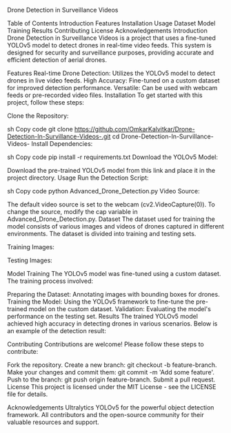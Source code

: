 Drone Detection in Surveillance Videos

Table of Contents
Introduction
Features
Installation
Usage
Dataset
Model Training
Results
Contributing
License
Acknowledgements
Introduction
Drone Detection in Surveillance Videos is a project that uses a fine-tuned YOLOv5 model to detect drones in real-time video feeds. This system is designed for security and surveillance purposes, providing accurate and efficient detection of aerial drones.

Features
Real-time Drone Detection: Utilizes the YOLOv5 model to detect drones in live video feeds.
High Accuracy: Fine-tuned on a custom dataset for improved detection performance.
Versatile: Can be used with webcam feeds or pre-recorded video files.
Installation
To get started with this project, follow these steps:

Clone the Repository:

sh
Copy code
git clone https://github.com/OmkarKalvitkar/Drone-Detection-In-Survillance-Videos-.git
cd Drone-Detection-In-Survillance-Videos-
Install Dependencies:

sh
Copy code
pip install -r requirements.txt
Download the YOLOv5 Model:

Download the pre-trained YOLOv5 model from this link and place it in the project directory.
Usage
Run the Detection Script:

sh
Copy code
python Advanced_Drone_Detection.py
Video Source:

The default video source is set to the webcam (cv2.VideoCapture(0)). To change the source, modify the cap variable in Advanced_Drone_Detection.py.
Dataset
The dataset used for training the model consists of various images and videos of drones captured in different environments. The dataset is divided into training and testing sets.

Training Images:

Testing Images:

Model Training
The YOLOv5 model was fine-tuned using a custom dataset. The training process involved:

Preparing the Dataset: Annotating images with bounding boxes for drones.
Training the Model: Using the YOLOv5 framework to fine-tune the pre-trained model on the custom dataset.
Validation: Evaluating the model's performance on the testing set.
Results
The trained YOLOv5 model achieved high accuracy in detecting drones in various scenarios. Below is an example of the detection result:


Contributing
Contributions are welcome! Please follow these steps to contribute:

Fork the repository.
Create a new branch: git checkout -b feature-branch.
Make your changes and commit them: git commit -m 'Add some feature'.
Push to the branch: git push origin feature-branch.
Submit a pull request.
License
This project is licensed under the MIT License - see the LICENSE file for details.

Acknowledgements
Ultralytics YOLOv5 for the powerful object detection framework.
All contributors and the open-source community for their valuable resources and support.
